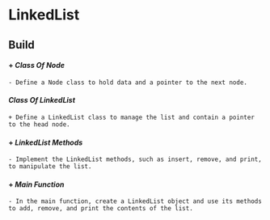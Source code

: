 # LinkedList
## Build 
#### + *Class Of Node*
    - Define a Node class to hold data and a pointer to the next node.
#### *Class Of LinkedList*
    + Define a LinkedList class to manage the list and contain a pointer to the head node.
#### + *LinkedList Methods*
    - Implement the LinkedList methods, such as insert, remove, and print, to manipulate the list.
#### + *Main Function*
    - In the main function, create a LinkedList object and use its methods to add, remove, and print the contents of the list.